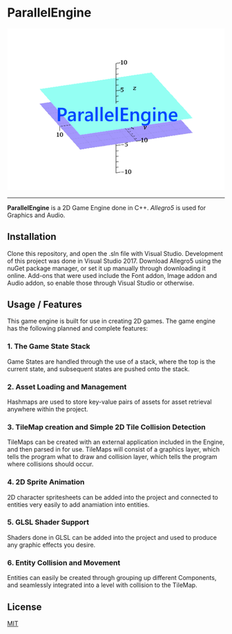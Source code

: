 <p style="text-align: center">
<h1>ParallelEngine</h1>
<img src="Capture.PNG" alt="Image"/>
</p>

- - - -
**ParallelEngine** is a 2D Game Engine done in C++.
*Allegro5* is used for Graphics and Audio.

## Installation

Clone this repository, and open the .sln file with Visual Studio. Development of this project was done in Visual Studio 2017.
Download Allegro5 using the nuGet package manager, or set it up manually through downloading it online. 
Add-ons that were used include the Font addon, Image addon and Audio addon, so enable those through Visual Studio or otherwise.

## Usage / Features
This game engine is built for use in creating 2D games. The game engine has the following planned and complete features:
### 1. The Game State Stack 
 Game States are handled through the use of a stack, where the top is the current state, and subsequent states are pushed onto the stack.
### 2. Asset Loading and Management
 Hashmaps are used to store key-value pairs of assets for asset retrieval anywhere within the project. 
### 3. TileMap creation and Simple 2D Tile Collision Detection 
 TileMaps can be created with an external application included in the Engine, and then parsed in for use. TileMaps will consist of a graphics layer, which tells the program what to draw and collision layer, which tells the program where collisions should occur. 
### 4. 2D Sprite Animation  
 2D character spritesheets can be added into the project and connected to entities very easily to add anamiation into entities.
### 5. GLSL Shader Support
 Shaders done in GLSL can be added into the project and used to produce any graphic effects you desire.
### 6. Entity Collision and Movement
 Entities can easily be created through grouping up different Components, and seamlessly integrated into a level with collision to the TileMap.

## License
[MIT](https://opensource.org/licenses/MIT)
